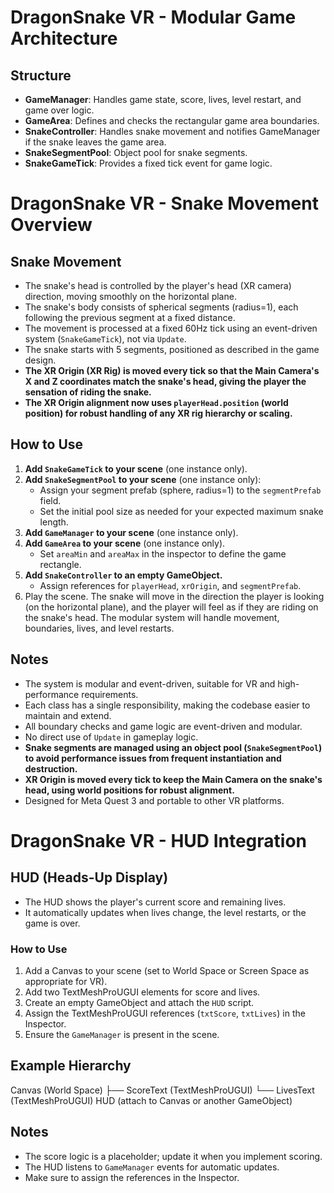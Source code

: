 # DragonSnake VR - Modular Game Architecture

## Structure

- **GameManager**: Handles game state, score, lives, level restart, and game over logic.
- **GameArea**: Defines and checks the rectangular game area boundaries.
- **SnakeController**: Handles snake movement and notifies GameManager if the snake leaves the game area.
- **SnakeSegmentPool**: Object pool for snake segments.
- **SnakeGameTick**: Provides a fixed tick event for game logic.

# DragonSnake VR - Snake Movement Overview

## Snake Movement

- The snake's head is controlled by the player's head (XR camera) direction, moving smoothly on the horizontal plane.
- The snake's body consists of spherical segments (radius=1), each following the previous segment at a fixed distance.
- The movement is processed at a fixed 60Hz tick using an event-driven system (`SnakeGameTick`), not via `Update`.
- The snake starts with 5 segments, positioned as described in the game design.
- **The XR Origin (XR Rig) is moved every tick so that the Main Camera's X and Z coordinates match the snake's head, giving the player the sensation of riding the snake.**
- **The XR Origin alignment now uses `playerHead.position` (world position) for robust handling of any XR rig hierarchy or scaling.**

## How to Use

1. **Add `SnakeGameTick` to your scene** (one instance only).
2. **Add `SnakeSegmentPool` to your scene** (one instance only):
    - Assign your segment prefab (sphere, radius=1) to the `segmentPrefab` field.
    - Set the initial pool size as needed for your expected maximum snake length.
3. **Add `GameManager` to your scene** (one instance only).
4. **Add `GameArea` to your scene** (one instance only).
    - Set `areaMin` and `areaMax` in the inspector to define the game rectangle.
5. **Add `SnakeController` to an empty GameObject.**
    - Assign references for `playerHead`, `xrOrigin`, and `segmentPrefab`.
6. Play the scene. The snake will move in the direction the player is looking (on the horizontal plane), and the player will feel as if they are riding on the snake's head. The modular system will handle movement, boundaries, lives, and level restarts.

## Notes

- The system is modular and event-driven, suitable for VR and high-performance requirements.
- Each class has a single responsibility, making the codebase easier to maintain and extend.
- All boundary checks and game logic are event-driven and modular.
- No direct use of `Update` in gameplay logic.
- **Snake segments are managed using an object pool (`SnakeSegmentPool`) to avoid performance issues from frequent instantiation and destruction.**
- **XR Origin is moved every tick to keep the Main Camera on the snake's head, using world positions for robust alignment.**
- Designed for Meta Quest 3 and portable to other VR platforms.
# DragonSnake VR - HUD Integration

## HUD (Heads-Up Display)

- The HUD shows the player's current score and remaining lives.
- It automatically updates when lives change, the level restarts, or the game is over.

### How to Use

1. Add a Canvas to your scene (set to World Space or Screen Space as appropriate for VR).
2. Add two TextMeshProUGUI elements for score and lives.
3. Create an empty GameObject and attach the `HUD` script.
4. Assign the TextMeshProUGUI references (`txtScore`, `txtLives`) in the Inspector.
5. Ensure the `GameManager` is present in the scene.

## Example Hierarchy

Canvas (World Space)
├── ScoreText (TextMeshProUGUI)
└── LivesText (TextMeshProUGUI)
HUD (attach to Canvas or another GameObject)


## Notes

- The score logic is a placeholder; update it when you implement scoring.
- The HUD listens to `GameManager` events for automatic updates.
- Make sure to assign the references in the Inspector.
